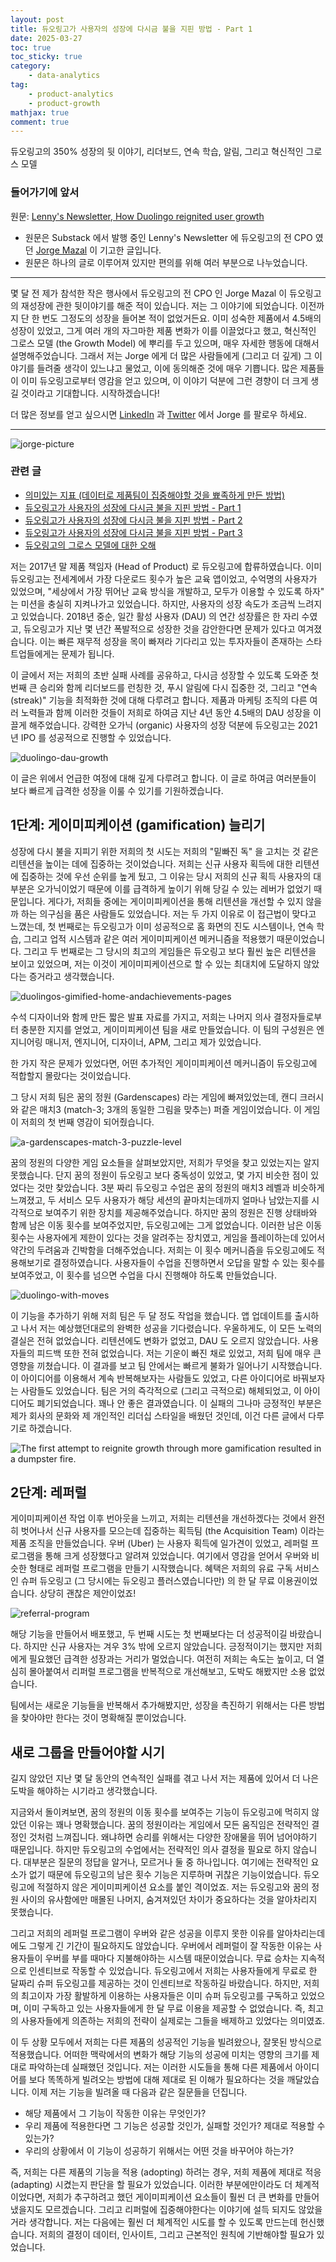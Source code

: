 ```yaml
---
layout: post
title: 듀오링고가 사용자의 성장에 다시금 불을 지핀 방법 - Part 1
date: 2025-03-27
toc: true
toc_sticky: true
category: 
    - data-analytics
tag:
    - product-analytics
    - product-growth
mathjax: true
comment: true
---
```


듀오링고의 350% 성장의 뒷 이야기, 리더보드, 연속 학습, 알림, 그리고 혁신적인 그로스 모델

### 들어가기에 앞서

원문: [Lenny's Newsletter, How Duolingo reignited user growth](https://www.lennysnewsletter.com/p/how-duolingo-reignited-user-growth)

- 원문은 Substack 에서 발행 중인 Lenny's Newsletter 에 듀오링고의 전 CPO 였던 [Jorge Mazal](https://www.linkedin.com/in/jorgemazal/) 이 기고한 글입니다.
- 원문은 하나의 글로 이루어져 있지만 편의를 위해 여러 부분으로 나누었습니다.

---
몇 달 전 제가 참석한 작은 행사에서 듀오링고의 전 CPO 인 Jorge Mazal 이 듀오링고의 재성장에 관한 뒷이야기를 해준 적이 있습니다. 저는 그 이야기에 되었습니다. 이전까지 단 한 번도 그정도의 성장을 들어본 적이 없었거든요. 이미 성숙한 제품에서 4.5배의 성장이 있었고, 그게 여러 개의 자그마한 제품 변화가 이를 이끌었다고 했고, 혁신적인 그로스 모델 (the Growth Model) 에 뿌리를 두고 있으며, 매우 자세한 행동에 대해서 설명해주었습니다. 그래서 저는 Jorge 에게 더 많은 사람들에게 (그리고 더 깊게) 그 이야기를 들려줄 생각이 있느냐고 물었고, 이에 동의해준 것에 매우 기쁩니다. 많은 제품들이 이미 듀오링고로부터 영감을 얻고 있으며, 이 이야기 덕분에 그런 경향이 더 크게 생길 것이라고 기대합니다. 시작하겠습니다!

더 많은 정보를 얻고 싶으시면 [LinkedIn](https://www.linkedin.com/in/jorgemazal/) 과 [Twitter](https://x.com/jorgemazal) 에서 Jorge 를 팔로우 하세요.

---

![jorge-picture](https://substackcdn.com/image/fetch/w_1272,c_limit,f_webp,q_auto:good,fl_progressive:steep/https%3A%2F%2Fsubstack-post-media.s3.amazonaws.com%2Fpublic%2Fimages%2F01d58ab8-30d0-4dab-bf99-772047443e44_8000x4000.png)

### 관련 글

- [의미있는 지표 (데이터로 제품팀이 집중해야할 것을 뾰족하게 만든 방법)](https://chukycheese.github.io/data-analytics/meaningful-metrics/)
- [듀오링고가 사용자의 성장에 다시금 불을 지핀 방법 - Part 1](https://chukycheese.github.io/data-analytics/how-duolingo-reginited-user-growth-part-1/)
- [듀오링고가 사용자의 성장에 다시금 불을 지핀 방법 - Part 2](https://chukycheese.github.io/data-analytics/how-duolingo-reginited-user-growth-part-2/)
- [듀오링고가 사용자의 성장에 다시금 불을 지핀 방법 - Part 3](https://chukycheese.github.io/data-analytics/how-duolingo-reginited-user-growth-part-3/)
- [듀오링고의 그로스 모델에 대한 오해](https://chukycheese.github.io/data-analytics/what-everyone-gets-wrong-about-the-duoling-growth-model/)

저는 2017년 말 제품 책임자 (Head of Product) 로 듀오링고에 합류하였습니다. 이미 듀오링고는 전세계에서 가장 다운로드 횟수가 높은 교육 앱이었고, 수억명의 사용자가 있었으며, "세상에서 가장 뛰어난 교육 방식을 개발하고, 모두가 이용할 수 있도록 하자" 는 미션을 충실히 지켜나가고 있었습니다. 하지만, 사용자의 성장 속도가 조금씩 느려지고 있었습니다. 2018년 중순, 일간 활성 사용자 (DAU) 의 연간 성장률은 한 자리 수였고, 듀오링고가 지난 몇 년간 폭발적으로 성장한 것을 감안한다면 문제가 있다고 여겨졌습니다. 이는 빠른 재무적 성장을 목이 빠져라 기다리고 있는 투자자들이 존재하는 스타트업들에게는 문제가 됩니다.

이 글에서 저는 저희의 초반 실패 사례를 공유하고, 다시금 성장할 수 있도록 도와준 첫 번째 큰 승리와 함께 리더보드를 런칭한 것, 푸시 알림에 다시 집중한 것, 그리고 "연속 (streak)" 기능을 최적화한 것에 대해 다루려고 합니다. 제품과 마케팅 조직의 다른 여러 노력들과 함께 이러한 것들이 저희로 하여금 지난 4년 동안 4.5배의 DAU 성장을 이끌게 해주었습니다. 강력한 오가닉 (organic) 사용자의 성장 덕분에 듀오링고는 2021년 IPO 를 성공적으로 진행할 수 있었습니다.

![duolingo-dau-growth](https://substackcdn.com/image/fetch/f_auto,q_auto:good,fl_progressive:steep/https%3A%2F%2Fsubstack-post-media.s3.amazonaws.com%2Fpublic%2Fimages%2F9cf69f9c-ebae-4578-8383-d3bc752b40a2_1410x556.png)

이 글은 위에서 언급한 여정에 대해 깊게 다루려고 합니다. 이 글로 하여금 여러분들이 보다 빠르게 급격한 성장을 이룰 수 있기를 기원하겠습니다.

## 1단계: 게이미피케이션 (gamification) 늘리기

성장에 다시 불을 지피기 위한 저희의 첫 시도는 저희의 "밑빠진 독" 을 고치는 것 같은 리텐션을 높이는 데에 집중하는 것이었습니다. 저희는 신규 사용자 획득에 대한 리텐션에 집중하는 것에 우선 순위를 높게 뒀고, 그 이유는 당시 저희의 신규 획득 사용자의 대부분은 오가닉이었기 때문에 이를 급격하게 높이기 위해 당길 수 있는 레버가 없었기 때문입니다. 게다가, 저희들 중에는 게이미피케이션을 통해 리텐션을 개선할 수 있지 않을까 하는 의구심을 품은 사람들도 있었습니다. 저는 두 가지 이유로 이 접근법이 맞다고 느꼈는데,  첫 번째로는 듀오링고가 이미 성공적으로 홈 화면의 진도 시스템이나, 연속 학습, 그리고 업적 시스템과 같은 여러 게이미피케이션 메커니즘을 적용했기 때문이었습니다. 그리고 두 번째로는 그 당시의 최고의 게임들은 듀오링고 보다 훨씬 높은 리텐션을 보이고 있었으며, 저는 이것이 게이미피케이션으로 할 수 있는 최대치에 도달하지 않았다는 증거라고 생각했습니다.

![duolingos-gimified-home-andachievements-pages](https://substackcdn.com/image/fetch/f_auto,q_auto:good,fl_progressive:steep/https%3A%2F%2Fsubstack-post-media.s3.amazonaws.com%2Fpublic%2Fimages%2Fd8463cc2-78d0-4d66-a3f9-fab80364f8e0_994x778.png)

수석 디자이너와 함께 만든 짧은 발표 자료를 가지고, 저희는 나머지 의사 결정자들로부터 충분한 지지를 얻었고, 게이미피케이션 팀을 새로 만들었습니다. 이 팀의 구성원은 엔지니어링 매니저, 엔지니어, 디자이너, APM, 그리고 제가 있었습니다.

한 가지 작은 문제가 있었다면, 어떤 추가적인 게이미피케이션 메커니즘이 듀오링고에 적합할지 몰랐다는 것이었습니다.

그 당시 저희 팀은 꿈의 정원 (Gardenscapes) 라는  게임에 빠져있었는데, 캔디 크러시와 같은 매치3 (match-3; 3개의 동일한 그림을 맞추는) 퍼즐 게임이었습니다. 이 게임이 저희의 첫 번째 영감이 되어줬습니다.

![a-gardenscapes-match-3-puzzle-level](https://substackcdn.com/image/fetch/f_auto,q_auto:good,fl_progressive:steep/https%3A%2F%2Fsubstack-post-media.s3.amazonaws.com%2Fpublic%2Fimages%2F9030159b-ede9-4d3c-9f99-d22f4c7df4f3_1280x720.png)

꿈의 정원의 다양한 게임 요소들을 살펴보았지만, 저희가 무엇을 찾고 있었는지는 알지 못했습니다. 단지 꿈의 정원이 듀오링고 보다 중독성이 있었고, 몇 가지 비슷한 점이 있었다는 것만 찾았습니다. 3분 짜리 듀오링고 수업은 꿈의 정원의 매치3 레벨과 비슷하게 느껴졌고, 두 서비스 모두 사용자가 해당 세션의 끝마치는데까지 얼마나 남았는지를 시각적으로 보여주기 위한 장치를 제공해주었습니다. 하지만 꿈의 정원은 진행 상태바와 함께 남은 이동 횟수를 보여주었지만, 듀오링고에는 그게 없었습니다. 이러한 남은 이동 횟수는 사용자에게 제한이 있다는 것을 알려주는 장치였고, 게임을 플레이하는데 있어서 약간의 두려움과 긴박함을 더해주었습니다. 저희는 이 횟수 메커니즘을 듀오링고에도 적용해보기로 결정하였습니다. 사용자들이 수업을 진행하면서 오답을 말할 수 있는 횟수를 보여주었고, 이 횟수를 넘으면 수업을 다시 진행해야 하도록 만들었습니다.

![duolingo-with-moves](https://substackcdn.com/image/fetch/f_auto,q_auto:good,fl_progressive:steep/https%3A%2F%2Fsubstack-post-media.s3.amazonaws.com%2Fpublic%2Fimages%2Fee942fef-feab-4796-bda7-b01b16adb8da_1600x951.png)

이 기능을 추가하기 위해 저희 팀은 두 달 정도 작업을 했습니다. 앱 업데이트를 출시하고 나서 저는 예상했던대로의 완벽한 성공을 기다렸습니다. 우울하게도, 이 모든 노력의 결실은 전혀 없었습니다. 리텐션에도 변화가 없었고, DAU 도 오르지 않았습니다. 사용자들의 피드백 또한 전혀 없었습니다. 저는 기운이 빠진 채로 있었고, 저희 팀에 매우 큰 영향을 끼쳤습니다. 이 결과를 보고 팀 안에서는 빠르게 불화가 일어나기 시작했습니다. 이 아이디어를 이용해서 계속 반복해보자는 사람들도 있었고, 다른 아이디어로 바꿔보자는 사람들도 있었습니다. 팀은 거의 즉각적으로 (그리고 극적으로) 해체되었고, 이 아이디어도 폐기되었습니다. 꽤나 안 좋은 결과였습니다. 이 실패의 그나마 긍정적인 부분은 제가 회사의 문화와 제 개인적인 리더십 스타일을 배웠던 것인데, 이건 다른 글에서 다루기로 하겠습니다.

![The first attempt to reignite growth through more gamification resulted in a dumpster fire.](https://substackcdn.com/image/fetch/f_auto,q_auto:good,fl_progressive:steep/https%3A%2F%2Fsubstack-post-media.s3.amazonaws.com%2Fpublic%2Fimages%2Fbe863857-c1ed-4e63-99e1-93358e33cf2a_400x300.png)

## 2단계: 레퍼럴

게이미피케이션 작업 이후 번아웃을 느끼고, 저희는 리텐션을 개선하겠다는 것에서 완전히 벗어나서 신규 사용자를 모으는데 집중하는 획득팀 (the Acquisition Team) 이라는 제품 조직을 만들었습니다. 우버 (Uber) 는 사용자 획득에 일가견이 있었고, 레퍼럴 프로그램을 통해 크게 성장했다고 알려져 있었습니다. 여기에서 영감을 얻어서 우버와 비슷한 형태로 레퍼럴 프로그램을 만들기 시작했습니다. 혜택은 저희의 유료 구독 서비스인 슈퍼 듀오링고 (그 당시에는 듀오링고 플러스였습니다만) 의 한 달 무료 이용권이었습니다. 상당히 괜찮은 제안이었죠!

![referral-program](https://substackcdn.com/image/fetch/f_auto,q_auto:good,fl_progressive:steep/https%3A%2F%2Fsubstack-post-media.s3.amazonaws.com%2Fpublic%2Fimages%2Fc685d30e-1e4b-4ed1-b572-ae980beeaa7f_1600x536.png)

해당 기능을 만들어서 배포했고, 두 번째 시도는 첫 번째보다는 더 성공적이길 바랐습니다. 하지만 신규 사용자는 겨우 3% 밖에 오르지 않았습니다. 긍정적이기는 했지만 저희에게 필요했던 급격한 성장과는 거리가 멀었습니다. 여전히 저희는 속도는 높이고, 더 열심히 몰아붙여서 리퍼럴 프로그램을 반복적으로 개선해보고, 도박도 해봤지만 소용 없었습니다.

팀에서는 새로운 기능들을 반복해서 추가해봤지만, 성장을 촉진하기 위해서는 다른 방법을 찾아야만 한다는 것이 명확해질 뿐이었습니다.

## 새로 그룹을 만들어야할 시기

길지 않았던 지난 몇 달 동안의 연속적인 실패를 겪고 나서 저는 제품에 있어서 더 나은 도박을 해야하는 시기라고 생각했습니다.

지금와서 돌이켜보면, 꿈의 정원의 이동 횟수를 보여주는 기능이 듀오링고에 먹히지 않았던 이유는 꽤나 명확했습니다. 꿈의 정원이라는 게임에서 모든 움직임은 전략적인 결정인 것처럼 느껴집니다. 왜냐하면 승리를 위해서는 다양한 장애물을 뛰어 넘어야하기 때문입니다. 하지만 듀오링고의 수업에서는 전략적인 의사 결정을 필요로 하지 않습니다. 대부분은 질문의 정답을 알거나, 모르거나 둘 중 하나입니다. 여기에는 전략적인 요소가 없기 때문에 듀오링고의 남은 횟수 기능은 지루하며 귀찮은 기능이었습니다. 듀오링고에 적절하지 않은 게이미피케이션 요소를 붙인 격이었죠. 저는 듀오링고와 꿈의 정원 사이의 유사함에만 매몰된 나머지, 숨겨져있던 차이가 중요하다는 것을 알아차리지 못했습니다.

그리고 저희의 레퍼럴 프로그램이 우버와 같은 성공을 이루지 못한 이유를 알아차리는데에도 그렇게 긴 기간이 필요하지도 않았습니다. 우버에서 레퍼럴이 잘 작동한 이유는 사용자들이 우버를 부를 때마다 지불해야하는 시스템 때문이었습니다. 무료 승차는 지속적으로 인센티브로 작동할 수 있었습니다. 듀오링고에서 저희는 사용자들에게 무료로 한 달짜리 슈퍼 듀오링고를 제공하는 것이 인센티브로 작동하길 바랐습니다. 하지만, 저희의 최고이자 가장 활발하게 이용하는 사용자들은 이미 슈퍼 듀오링고를 구독하고 있었으며, 이미 구독하고 있는 사용자들에게 한 달 무료 이용을 제공할 수 없었습니다. 즉, 최고의 사용자들에게 의존하는 저희의 전략이 실제로는 그들을 배제하고 있었다는 의미였죠.

이 두 상황 모두에서 저희는 다른 제품의 성공적인 기능을 빌려왔으나, 잘못된 방식으로 적용했습니다. 어떠한 맥락에서의 변화가 해당 기능의 성공에 미치는 영향의 크기를 제대로 파악하는데 실패했던 것입니다. 저는 이러한 시도들을 통해 다른 제품에서 아이디어를 보다 똑똑하게 빌려오는 방법에 대해 제대로 된 이해가 필요하다는 것을 깨달았습니다. 이제 저는 기능을 빌려올 때 다음과 같은 질문들을 던집니다.

- 해당 제품에서 그 기능이 작동한 이유는 무엇인가?
- 우리 제품에 적용한다면 그 기능은 성공할 것인가, 실패할 것인가? 제대로 적용할 수 있는가?
- 우리의 상황에서 이 기능이 성공하기 위해서는 어떤 것을 바꾸어야 하는가?

즉, 저희는 다른 제품의 기능을 적용 (adopting) 하려는 경우, 저희 제품에 제대로 적응 (adapting) 시켰는지 판단을 할 필요가 있었습니다. 이러한 부분에만이라도 더 체계적이었다면, 저희가 추구하려고 했던 게이미피케이션 요소들이 훨씬 더 큰 변화를 만들어냈을지도 모르겠습니다. 그리고 리퍼럴에 집중해야한다는 이야기에 설득 되지도 않았을 거라 생각합니다. 저는 다음에는 훨씬 더 체계적인 시도를 할 수 있도록 만드는데 헌신했습니다. 저희의 결정이 데이터, 인사이트, 그리고 근본적인 원칙에 기반해야할 필요가 있었습니다.